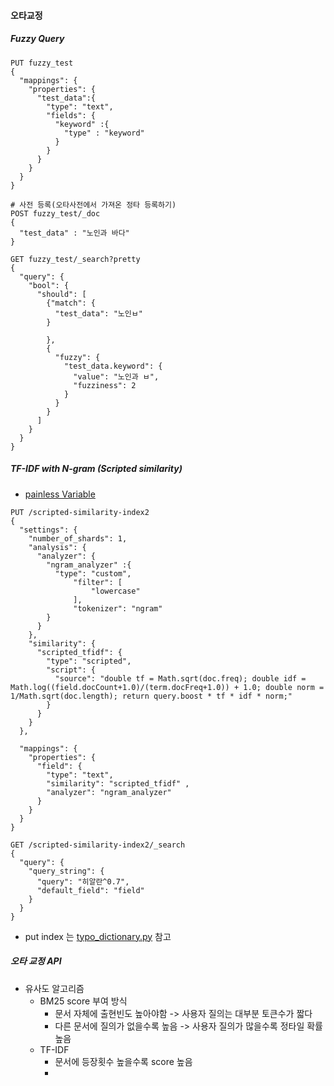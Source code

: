 #### 오타교정

##### Fuzzy Query
``` 
PUT fuzzy_test
{
  "mappings": {
    "properties": {
      "test_data":{
        "type": "text",
        "fields": {
          "keyword" :{
            "type" : "keyword"
          }
        }
      }
    }
  }
}

```
```
# 사전 등록(오타사전에서 가져온 정타 등록하기)
POST fuzzy_test/_doc
{
  "test_data" : "노인과 바다"
}

``` 

``` 
GET fuzzy_test/_search?pretty
{
  "query": {
    "bool": {
      "should": [
        {"match": {
          "test_data": "노인ㅂ"
        }
          
        },
        {
          "fuzzy": {
            "test_data.keyword": {
              "value": "노인과 ㅂ",
              "fuzziness": 2
            }
          }
        }
      ]
    }
  }
} 
``` 


##### TF-IDF with N-gram (Scripted similarity)
+ [painless Variable](https://www.elastic.co/guide/en/elasticsearch/painless/current/painless-similarity-context.html)               
```
PUT /scripted-similarity-index2 
{
  "settings": {
    "number_of_shards": 1,
    "analysis": {
      "analyzer": {
        "ngram_analyzer" :{
          "type": "custom",
              "filter": [
                  "lowercase"
              ],
              "tokenizer": "ngram"
        }
      }
    }, 
    "similarity": {
      "scripted_tfidf": {
        "type": "scripted",
        "script": {
          "source": "double tf = Math.sqrt(doc.freq); double idf = Math.log((field.docCount+1.0)/(term.docFreq+1.0)) + 1.0; double norm = 1/Math.sqrt(doc.length); return query.boost * tf * idf * norm;"
        }
      }
    }
  }, 
  
  "mappings": {
    "properties": {
      "field": {
        "type": "text",
        "similarity": "scripted_tfidf" ,
        "analyzer": "ngram_analyzer"
      }
    }
  }
}
```

```
GET /scripted-similarity-index2/_search
{
  "query": {
    "query_string": { 
      "query": "히알란^0.7",
      "default_field": "field"
    }
  }
}
```

+ put index 는 [typo_dictionary.py](https://github.com/jiyooonkim/data-engineer/blob/main/commerce/src/nlp/typo_dictionary.py) 참고
 

##### 오타 교정 API 
+ 유사도 알고리즘
  + BM25 score 부여 방식
    + 문서 자체에 출현빈도 높아야함 -> 사용자 질의는 대부분 토큰수가 짧다 
    + 다른 문서에 질의가 없을수록 높음 -> 사용자 질의가 많을수록 정타일 확률 높음  
  + TF-IDF
    + 문서에 등장횟수 높을수록 score 높음
    + 


#### 
